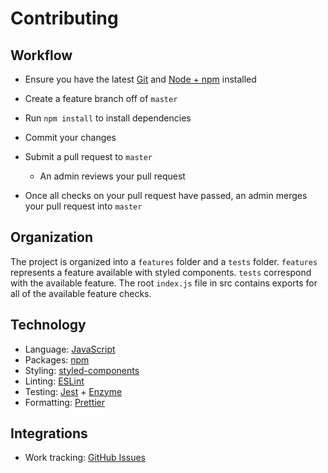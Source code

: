 # Contributing

## Workflow

- Ensure you have the latest [Git](https://git-scm.com/) and [Node + npm](https://nodejs.org) installed
- Create a feature branch off of `master`
- Run `npm install` to install dependencies
- Commit your changes
- Submit a pull request to `master`
  - An admin reviews your pull request
- Once all checks on your pull request have passed, an admin merges your pull request into `master`

  [//]: # (`npm run precommit` runs automatically to ensure things are working as expected related to your changed files)

## Organization

The project is organized into a `features` folder and a `tests` folder. `features` represents a feature available with styled components. `tests` correspond with the available feature. The root `index.js` file in src contains exports for all of the available feature checks.

## Technology

- Language: [JavaScript](https://developer.mozilla.org/en-US/docs/Web/JavaScript)
- Packages: [npm](https://www.npmjs.com)
- Styling: [styled-components](https://www.styled-components.com/)
- Linting: [ESLint](https://eslint.org)
- Testing: [Jest](http://jestjs.io) + [Enzyme](http://airbnb.io/enzyme)
- Formatting: [Prettier](https://prettier.io)

## Integrations

- Work tracking: [GitHub Issues](https://github.com/plumbblake/styled-components-feature-detection/issues)
